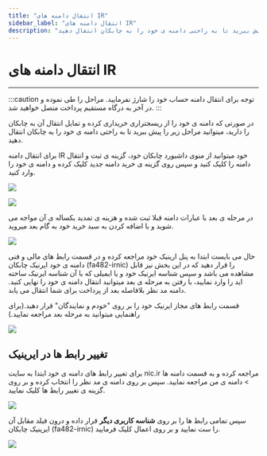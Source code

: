 ```yaml
---
title: "انتقال دامنه های IR"
sidebar_label: "انتقال دامنه های IR"
description: "در صورتی که دامنه ی خود را از ریسجتراری خریداری کرده و تمایل انتقال آن به چابکان را دارید، میتوانید مراحل زیر را پیش ببرید تا به راحتی دامنه ی خود را به چابکان انتقال دهید."
---
```


# انتقال دامنه های IR
---

:::caution توجه
برای انتقال دامنه حساب خود را شارژ نفرمایید. مراحل را طی نموده و در آخر به درگاه مستقیم پرداخت متصل خواهید شد.
:::

در صورتی که دامنه ی خود را از ریسجتراری خریداری کرده و تمایل انتقال آن به چابکان را دارید، میتوانید مراحل زیر را پیش ببرید تا به راحتی دامنه ی خود را به چابکان انتقال دهید.

برای انتقال دامنه IR خود میتوانید از منوی داشبورد چابکان خود، گزینه ی ثبت و انتقال دامنه را کلیک کنید و سپس روی گزینه ی خرید دامنه جدید کلیک کرده و دامنه ی خود را وارد کنید.

![](https://s1.chabokan.net/docs/gifs/dashboard-domain/domain-transfer-install.gif)

![](https://s1.chabokan.net/docs/images/domain_1.jpg)

در مرحله ی بعد با عبارات دامنه قبلا ثبت شده و هزینه ی تمدید یکساله ی آن مواجه می شوید و با اضافه کردن به سبد خرید خود به گام بعد میروید.

![](https://s1.chabokan.net/docs/images/domain-11.jpg)

حال می بایست ابتدا به پنل ارینیک خود مراجعه کرده و در قسمت رابط های مالی و فنی دامنه ی خود ایرنیک چابکان (fa482-irnic) را قرار دهید که در این بخش نیز قابل مشاهده می باشد و سپس شناسه ایرنیک خود و یا ایمیلی که با آن شناسه ایرنیک ساخته اید را وارد نمایید، با رفتن به مرحله ی بعد میتوانید انتقال دامنه ی خود را نهایی کنید. دامنه مد نظر بلافاصله بعد از پرداخت برای شما انتقال می یابد.

قسمت رابط های مجاز ایرنیک خود را بر روی "خودم و نمایندگان" قرار دهید.(برای راهنمایی میتوانید به مرحله بعد مراجعه نمایید.)

![](https://s1.chabokan.net/docs/images/domain-12.jpg)

## تغییر رابط ها در ایرینیک

برای تغییر رابط های دامنه ی خود ابتدا به سایت nic.ir مراجعه کرده و به قسمت دامنه ها > دامنه ی من مراجعه نمایید. سپس بر روی دامنه ی مد نظر را انتخاب کرده و بر روی گزینه ی تغییر رابط ها کلیک نمایید.

![](https://s1.chabokan.net/docs/images/domain_rabert_1.jpg)

سپس تمامی رابط ها را بر روی **شناسه کاربری دیگر** قرار داده و درون فیلد مقابل آن ایرینیک چابکان (fa482-irnic) را ست نمایید و بر روی اعمال کلیک فرمایید.

![](https://s1.chabokan.net/docs/images/domain_rabert_2.jpg)
